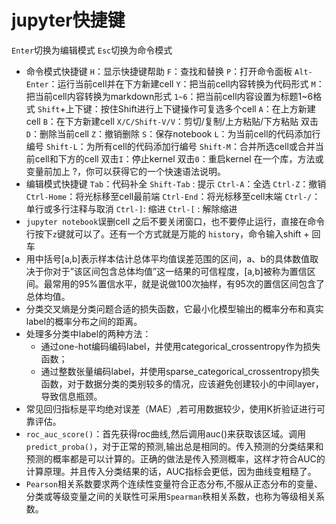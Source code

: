 # jupyter快捷键
`Enter`切换为编辑模式
`Esc`切换为命令模式
- 命令模式快捷键
  `H`：显示快捷键帮助
  `F`：查找和替换
  `P`：打开命令面板
  `Alt-Enter`：运行当前cell并在下方新建cell
  `Y`：把当前cell内容转换为代码形式
  `M`：把当前cell内容转换为markdown形式
  `1~6`：把当前cell内容设置为标题1~6格式
  `Shift`+上下键：按住Shift进行上下键操作可复选多个cell
  `A`：在上方新建cell
  `B`：在下方新建cell
  `X/C/Shift-V/V`：剪切/复制/上方粘贴/下方粘贴
  双击`D`：删除当前cell
  `Z`：撤销删除
  `S`：保存notebook
  `L`：为当前cell的代码添加行编号
  `Shift-L`：为所有cell的代码添加行编号
  `Shift-M`：合并所选cell或合并当前cell和下方的cell
  双击`I`：停止kernel
  双击`0`：重启kernel
  在一个库，方法或变量前加上 ?，你可以获得它的一个快速语法说明。
- 编辑模式快捷键
  `Tab`：代码补全
  `Shift-Tab` : 提示
  `Ctrl-A`：全选
  `Ctrl-Z`：撤销
  `Ctrl-Home`：将光标移至cell最前端
  `Ctrl-End`：将光标移至cell末端
  `Ctrl-/`：单行或多行注释与取消
  `Ctrl-]`: 缩进
  `Ctrl-[` : 解除缩进
- `jupyter notebook`误删cell 之后不要关闭窗口，也不要停止运行，直接在命令行按下`z`键就可以了。还有一个方式就是万能的 `history`，命令输入shift + 回车
- 用中括号[a,b]表示样本估计总体平均值误差范围的区间，a、b的具体数值取决于你对于”该区间包含总体均值”这一结果的可信程度，[a,b]被称为置信区间。最常用的95%置信水平，就是说做100次抽样，有95次的置信区间包含了总体均值。
- 分类交叉熵是分类问题合适的损失函数，它最小化模型输出的概率分布和真实label的概率分布之间的距离。
- 处理多分类中label的两种方法：
  - 通过one-hot编码编码label，并使用categorical_crossentropy作为损失函数；
  - 通过整数张量编码label，并使用sparse_categorical_crossentropy损失函数，对于数据分类的类别较多的情况，应该避免创建较小的中间layer，导致信息瓶颈。
- 常见回归指标是平均绝对误差（MAE）,若可用数据较少，使用K折验证进行可靠评估。
- `roc_auc_score()`：首先获得roc曲线,然后调用auc()来获取该区域。调用`predict_proba()`，对于正常的预测,输出总是相同的。传入预测的分类结果和预测的概率都是可以计算的。正确的做法是传入预测概率，这样才符合AUC的计算原理。并且传入分类结果的话，AUC指标会更低，因为曲线变粗糙了。
- `Pearson`相关系数要求两个连续性变量符合正态分布,不服从正态分布的变量、分类或等级变量之间的关联性可采用`Spearman`秩相关系数，也称为等级相关系数。
